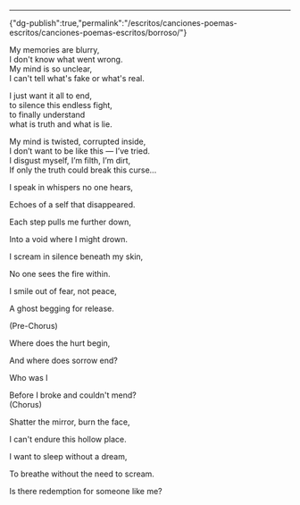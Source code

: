 ---
{"dg-publish":true,"permalink":"/escritos/canciones-poemas-escritos/canciones-poemas-escritos/borroso/"}

 

My memories are blurry,  
I don't know what went wrong.  
My mind is so unclear,  
I can't tell what's fake or what's real.

I just want it all to end,  
to silence this endless fight,  
to finally understand  
what is truth and what is lie.

My mind is twisted, corrupted inside,  
I don’t want to be like this — I’ve tried.  
I disgust myself, I’m filth, I’m dirt,  
If only the truth could break this curse...

  

I speak in whispers no one hears,

Echoes of a self that disappeared.

Each step pulls me further down,

Into a void where I might drown.

  

  
I scream in silence beneath my skin,

No one sees the fire within.

I smile out of fear, not peace,

A ghost begging for release.

  
(Pre-Chorus)

Where does the hurt begin,

And where does sorrow end?

Who was I

Before I broke and couldn't mend?  
(Chorus)

Shatter the mirror, burn the face,

I can't endure this hollow place.

I want to sleep without a dream,

To breathe without the need to scream.

Is there redemption for someone like me?
